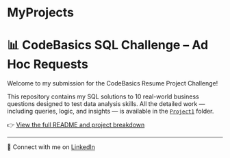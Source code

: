 # MyProjects
# 📊 CodeBasics SQL Challenge – Ad Hoc Requests

Welcome to my submission for the CodeBasics Resume Project Challenge!

This repository contains my SQL solutions to 10 real-world business questions designed to test data analysis skills. All the detailed work — including queries, logic, and insights — is available in the [`Project1`](./Project1) folder.

👉 [View the full README and project breakdown](./Project1/README.md)

---

🔗 Connect with me on [LinkedIn](https://www.linkedin.com/in/ayomide-akinlua-690930352)
